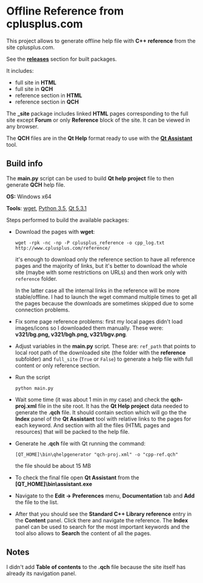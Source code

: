 
# Offline Reference from cplusplus.com 

This project allows to generate offline help file with **C++ reference** from the site cplusplus.com.

See the [**releases**](https://github.com/mortalis13/cplusplus.com-reference-offline/releases) section for built packages.

It includes:

- full site in **HTML**
- full site in **QCH**
- reference section in **HTML**
- reference section in **QCH**

The **_site** package includes linked **HTML** pages corresponding to the full site except **Forum** or only **Reference** block of the site. It can be viewed in any browser.

The **QCH** files are in the **Qt Help** format ready to use with the [**Qt Assistant**](http://doc.qt.io/qt-5/assistant-quick-guide.html) tool.

## Build info

The **main.py** script can be used to build **Qt help project** file to then generate **QCH** help file.

**OS:** Windows x64

**Tools**: [wget](http://gnuwin32.sourceforge.net/packages/wget.htm), [Python 3.5](https://www.python.org/downloads/release/python-350/), [Qt 5.3.1](https://download.qt.io/archive/qt/5.3/5.3.1/)

Steps performed to build the available packages:

- Download the pages with **wget**:

      wget -rpk -nc -np -P cplusplus_reference -o cpp_log.txt http://www.cplusplus.com/reference/

  it's enough to download only the reference section to have all reference pages and the majority of links, but it's better to download the whole site (maybe with some restrictions on URLs) and then work only with `reference` folder.
  
  In the latter case all the internal links in the reference will be more stable/offline. I had to launch the wget command multiple times to get all the pages because the downloads are sometimes skipped due to some connection problems.
  
- Fix some page reference problems: first my local pages didn't load images/icons so I downloaded them manually. These were: **v321/bg.png, v321/bgh.png, v321/bgv.png**.

- Adjust variables in the **main.py** script. These are: `ref_path` that points to local root path of the downloaded site (the folder with the **reference** subfolder) and `full_site` (`True` or `False`) to generate a help file with full content or only reference section.

- Run the script

      python main.py

- Wait some time (it was about 1 min in my case) and check the **qch-proj.xml** file in the site root. It has the **Qt Help project** data needed to generate the **.qch** file. It should contain **<keywords>** section which will go the the **Index** panel of the **Qt Assistant** tool with relative links to the pages for each keyword. And **<files>** section with all the files (HTML pages and resources) that will be packed to the help file.

- Generate he **.qch** file with Qt running the command:

      [QT_HOME]\bin\qhelpgenerator "qch-proj.xml" -o "cpp-ref.qch"

  the file should be about 15 MB

- To check the final file open **Qt Assistant** from the **[QT_HOME]\bin\assistant.exe**

- Navigate to the **Edit -> Preferences** menu, **Documentation** tab and **Add** the file to the list.

- After that you should see the **Standard C++ Library reference** entry in the **Content** panel. Click there and navigate the reference. The **Index** panel can be used to search for the most important keywords and the tool also allows to **Search** the content of all the pages.

## Notes

I didn't add **Table of contents** to the **.qch** file because the site itself has already its navigation panel.
